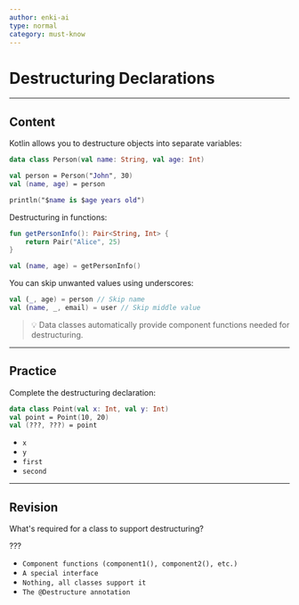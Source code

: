 ```yaml
---
author: enki-ai
type: normal
category: must-know
---
```


# Destructuring Declarations

---
## Content

Kotlin allows you to destructure objects into separate variables:

```kotlin
data class Person(val name: String, val age: Int)

val person = Person("John", 30)
val (name, age) = person

println("$name is $age years old")
```

Destructuring in functions:

```kotlin
fun getPersonInfo(): Pair<String, Int> {
    return Pair("Alice", 25)
}

val (name, age) = getPersonInfo()
```

You can skip unwanted values using underscores:

```kotlin
val (_, age) = person // Skip name
val (name, _, email) = user // Skip middle value
```

> 💡 Data classes automatically provide component functions needed for destructuring.

---

## Practice

Complete the destructuring declaration:

```kotlin
data class Point(val x: Int, val y: Int)
val point = Point(10, 20)
val (???, ???) = point
```

- `x`
- `y`
- `first`
- `second`

---

## Revision

What's required for a class to support destructuring?

???

- `Component functions (component1(), component2(), etc.)`
- `A special interface`
- `Nothing, all classes support it`
- `The @Destructure annotation`
